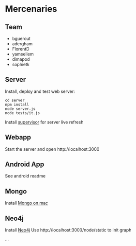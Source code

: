 Mercenaries
===========

Team
----

- bguerout
- adergham
- FlorentD
- yamsellem
- dimapod
- sophietk

Server
------

Install, deploy and test web server:

```
cd server
npm install
node server.js
node tests/it.js
```

Install [supervisor](https://github.com/isaacs/node-supervisor) for server live refresh

Webapp
------

Start the server and open http://localhost:3000

Android App
-----------
See android readme


Mongo
-----

Install [Mongo on mac](http://shiftcommathree.com/articles/how-to-install-mongodb-on-os-x)


Neo4j
-----

Install [Neo4j](http://www.neo4j.org/install)
Use http://localhost:3000/node/static to init graph

...
